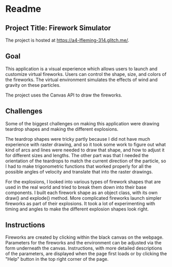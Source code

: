 # Readme

## Project Title: Firework Simulator

The project is hosted at https://a4-lfleming-314.glitch.me/.

## Goal

This application is a visual experience which allows users to launch and customize virtual fireworks. Users can control the shape, size, and colors of the fireworks. The virtual environment simulates the effects of wind and gravity on these particles.

The project uses the Canvas API to draw the fireworks.

## Challenges

Some of the biggest challenges on making this application were drawing teardrop shapes and making the different explosions.

The teardrop shapes were tricky partly because I did not have much experience with raster drawing, and so it took some work to figure out what kind of arcs and lines were needed to draw that shape, and how to adjust it for different sizes and lengths. The other part was that I needed the orientation of the teardrops to match the current direction of the particle, so I had to make trigonometric functions that worked properly for all the possible angles of velocity and translate that into the raster drawings.

For the explosions, I looked into various types of firework shapes that are used in the real world and tried to break them down into their base components. I built each firework shape as an object class, with its own draw() and explode() method. More complicated fireworks launch simpler fireworks as part of their explosions. It took a lot of experimenting with timing and angles to make the different explosion shapes look right.

## Instructions

Fireworks are created by clicking within the black canvas on the webpage. Parameters for the fireworks and the environment can be adjusted via the form underneath the canvas. Instructions, with more detailed descriptions of the parameters, are displayed when the page first loads or by clicking the "Help" button in the top right corner of the page.